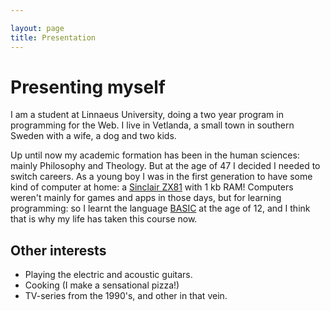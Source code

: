 ```yaml
---

layout: page
title: Presentation
---
```


# Presenting myself

I am a student at Linnaeus University, doing a two year program in programming for the Web. I live in 
Vetlanda, a small town in southern Sweden with a wife, a dog and two kids. 

Up until now my academic formation has been in the human sciences: mainly Philosophy and Theology. But at the age of 47 I decided
I needed to switch careers. As a young boy I was in the first generation to have some kind of computer 
at home: a [Sinclair ZX81](https://en.wikipedia.org/wiki/ZX81) with 1 kb RAM! Computers weren't mainly for
games and apps in those days, but for learning programming: so I learnt the language [BASIC](https://en.wikipedia.org/wiki/BASIC)
at the age of 12, and I think that is why my life has taken this course now.

## Other interests

- Playing the electric and acoustic guitars.
- Cooking (I make a sensational pizza!)
- TV-series from the 1990's, and other in that vein. 

